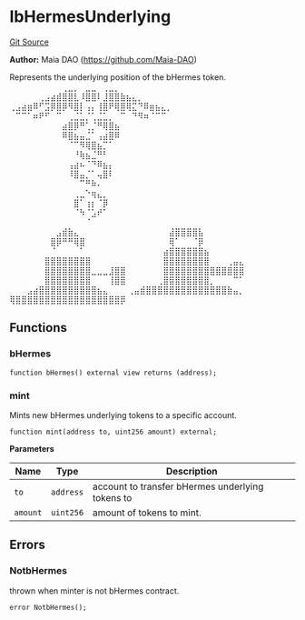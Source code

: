# IbHermesUnderlying
[Git Source](https://github.com/Maia-DAO/test-env-V2/blob/84b5f9e8695c91ddb02f27bb3dfb1c652f55ced4/hermes/interfaces/IbHermesUnderlying.sol)

**Author:**
Maia DAO (https://github.com/Maia-DAO)

Represents the underlying position of the bHermes token.
⠀⠀⠀⠀⠀⠀⠀⠀⠀⢀⣀⡀⠀⣀⣀⠀⢀⣀⡀⠀⠀⠀⠀⠀⠀⠀⠀⠀⠀
⠀⠀⠀⠀⠀⢀⣠⣴⣾⣿⣿⣇⠸⣿⣿⠇⣸⣿⣿⣷⣦⣄⡀⠀⠀⠀⠀⠀⠀
⢀⣠⣴⣶⠿⠋⣩⡿⣿⡿⠻⣿⡇⢠⡄⢸⣿⠟⢿⣿⢿⣍⠙⠿⣶⣦⣄⡀⠀
⠀⠉⠉⠁⠶⠟⠋⠀⠉⠀⢀⣈⣁⡈⢁⣈⣁⡀⠀⠉⠀⠙⠻⠶⠈⠉⠉⠀⠀
⠀⠀⠀⠀⠀⠀⠀⠀⠀⣴⣿⡿⠛⢁⡈⠛⢿⣿⣦⠀⠀⠀⠀⠀⠀⠀⠀⠀⠀
⠀⠀⠀⠀⠀⠀⠀⠀⠀⠿⣿⣦⣤⣈⠁⢠⣴⣿⠿⠀⠀⠀⠀⠀⠀⠀⠀⠀⠀
⠀⠀⠀⠀⠀⠀⠀⠀⠀⠀⠈⠉⠻⢿⣿⣦⡉⠁⠀⠀⠀⠀⠀⠀⠀⠀⠀⠀⠀
⠀⠀⠀⠀⠀⠀⠀⠀⠀⠀⠀⠘⢷⣦⣈⠛⠃⠀⠀⠀⠀⠀⠀⠀⠀⠀⠀⠀⠀
⠀⠀⠀⠀⠀⠀⠀⠀⠀⠀⢠⣴⠦⠈⠙⠿⣦⡄⠀⠀⠀⠀⠀⠀⠀⠀⠀⠀⠀
⠀⠀⠀⠀⠀⠀⠀⠀⠀⠀⠸⣿⣤⡈⠁⢤⣿⠇⠀⠀⠀⠀⠀⠀⠀⠀⠀⠀⠀
⠀⠀⠀⠀⠀⠀⠀⠀⠀⠀⠀⠀⠉⠛⠷⠄⠀⠀⠀⠀⠀⠀⠀⠀⠀⠀⠀⠀⠀
⠀⠀⠀⠀⠀⠀⠀⠀⠀⠀⠀⢀⣀⠑⢶⣄⡀⠀⠀⠀⠀⠀⠀⠀⠀⠀⠀⠀⠀
⠀⠀⠀⠀⠀⠀⠀⠀⠀⠀⠀⣿⠁⢰⡆⠈⡿⠀⠀⠀⠀⠀⠀⠀⠀⠀⠀⠀⠀
⠀⠀⠀⠀⠀⠀⠀⠀⠀⠀⠀⠈⠳⠈⣡⠞⠁⠀⠀⠀⠀⠀⠀⠀⠀⠀⠀⠀⠀
⠀⠀⠀⠀⠀⠀⠀⠀⠀⠀⠀⠀⠀⠈⠀⠀⠀⠀⠀⠀⠀⠀⠀⠀⠀⠀⠀⠀⠀
⠀⠀⠀⠀⠀⠀⠀⠀⣠⣾⣷⣄⠀⠀⠀⠀⠀⠀⠀⠀
⠀⠀⠀⠀⠀⠀⠀⣼⣿⣿⣿⣿⣧⠀⠀⠀⠀⠀⠀⠀
⠀⠀⠀⠀⠀⠀⠀⣿⡿⠛⠛⢿⣿⠀⠀⠀⠀⠀⠀⠀
⠀⠀⠀⠀⠀⠀⠀⢿⠁⠀⠀⠈⡿⠀⠀⠀⠀⠀⠀⠀
⠀⠀⠀⠀⠀⠀⠀⠈⠀⠀⠀⠀⠁⠀⠀⠀⠀⠀⠀⠀
⠀⠀⠀⠀⠀⠀⣴⣿⣿⣿⣿⣿⣿⣦⠀⠀⠀⠀⠀⠀
⠀⠀⠀⠀⠀⠀⣿⣿⣿⣿⣿⣿⣿⣿⠀⠀⠀⠀⠀⠀
⠀⠀⠀⠀⠀⠀⣿⣿⣿⣿⣿⣿⣿⣿⠀⠀⠀⢀⣤⣄
⠀⠀⠀⠀⠀⠀⣿⣿⣿⣿⣿⣿⣿⣿⣀⣀⣀⣸⣿⣿
⠀⠀⠀⠀⠀⠀⣿⣿⣿⣿⣿⣿⣿⣿⣿⣿⣿⣿⣿⣿
⠀⠀⠀⠀⠀⠀⣿⣿⣿⣿⣿⣿⣿⣿⠀⠀⠀⢸⣿⣿
⠀⠀⠀⠀⠀⢀⣿⣿⣿⣿⣿⣿⣿⣿⡀⠀⠀⠀⠉⠁
⠀⠀⠀⣠⣴⣿⣿⣿⣿⣿⣿⣿⣿⣿⣿⣦⣄⠀⠀⠀
⢀⣤⣾⣿⣿⣿⣿⣿⣿⣿⣿⣿⣿⣿⣿⣿⣿⣷⣤⡀
⢿⣿⣿⣿⣿⣿⣿⣿⣿⣿⣿⣿⣿⣿⣿⣿⣿⣿⣿⡿


## Functions
### bHermes




```solidity
function bHermes() external view returns (address);
```

### mint

Mints new bHermes underlying tokens to a specific account.


```solidity
function mint(address to, uint256 amount) external;
```
**Parameters**

|Name|Type|Description|
|----|----|-----------|
|`to`|`address`|account to transfer bHermes underlying tokens to|
|`amount`|`uint256`|amount of tokens to mint.|


## Errors
### NotbHermes
thrown when minter is not bHermes contract.


```solidity
error NotbHermes();
```

